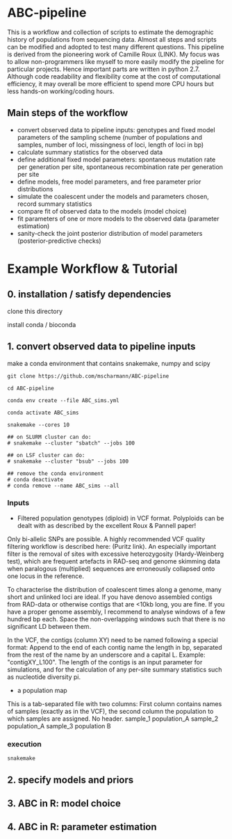 # ABC-pipeline

This is a workflow and collection of scripts to estimate the demographic history of populations from sequencing data. Almost all steps and scripts can be modified and adopted to test many different questions. This pipeline is derived from the pioneering work of Camille Roux (LINK). My focus was to allow non-programmers like myself to more easily modify the pipeline for particular projects. Hence important parts are written in python 2.7. Although code readability and flexibility come at the cost of computational efficiency, it may overall be more efficient to spend more CPU hours but less hands-on working/coding hours.

## Main steps of the workflow
- convert observed data to pipeline inputs: genotypes and fixed model parameters of the sampling scheme (number of populations and samples, number of loci, missingness of loci, length of loci in bp)
- calculate summary statistics for the observed data
- define additional fixed model parameters: spontaneous mutation rate per generation per site, spontaneous recombination rate per generation per site
- define models, free model parameters, and free parameter prior distributions
- simulate the coalescent under the models and parameters chosen, record summary statistics
- compare fit of observed data to the models (model choice)
- fit parameters of one or more models to the observed data (parameter estimation)
- sanity-check the joint posterior distribution of model parameters (posterior-predictive checks)



# Example Workflow & Tutorial

## 0. installation / satisfy dependencies
clone this directory

install conda / bioconda

## 1. convert observed data to pipeline inputs
make a conda environment that contains snakemake, numpy and scipy

```
git clone https://github.com/mscharmann/ABC-pipeline

cd ABC-pipeline

conda env create --file ABC_sims.yml

conda activate ABC_sims

snakemake --cores 10

## on SLURM cluster can do:
# snakemake --cluster "sbatch" --jobs 100

## on LSF cluster can do:
# snakemake --cluster "bsub" --jobs 100

## remove the conda environment
# conda deactivate
# conda remove --name ABC_sims --all

```

### Inputs
- Filtered population genotypes (diploid) in VCF format. Polyploids can be dealt with as described by the excellent Roux & Pannell paper!

Only bi-allelic SNPs are possible. A highly recommended VCF quality filtering workflow is described here: (Puritz link). An especially important filter is the removal of sites with excessive heterozygosity (Hardy-Weinberg test), which are frequent artefacts in RAD-seq and genome skimming data when paralogous (multiplied) sequences are erroneously collapsed onto one locus in the reference.
	
To characterise the distribution of coalescent times along a genome, many short and unlinked loci are ideal. If you have denovo assembled contigs from RAD-data or otherwise contigs that are <10kb long, you are fine. If you have a proper genome assembly, I recommend to analyse windows of a few hundred bp each. Space the non-overlapping windows such that there is no significant LD between them.

In the VCF, the contigs (column XY) need to be named following a special format: Append to the end of each contig name the length in bp, separated from the rest of the name by an underscore and a capital L. Example: "contigXY_L100". The length of the contigs is an input parameter for simulations, and for the calculation of any per-site summary statistics such as nucleotide diversity pi.

- a population map

This is a tab-separated file with two columns: First column contains names of samples (exactly as in the VCF), the second column the population to which samples are assigned. No header.
sample_1	population_A
sample_2	population_A
sample_3	population B

### execution
```
snakemake
```
## 2. specify models and priors

## 3. ABC in R: model choice

## 4. ABC in R: parameter estimation







